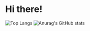 # Hi there!

![Top Langs](https://github-readme-stats.vercel.app/api/top-langs/?username=marshallovski&layout=compact&theme=dark&count_private=true)
![Anurag's GitHub stats](https://github-readme-stats.vercel.app/api?username=marshallovski&count_private=true)
